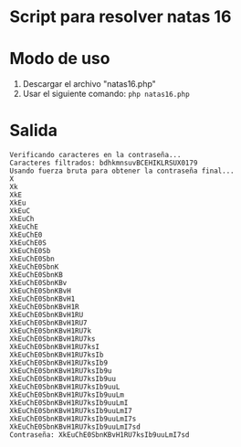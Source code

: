 # Script para resolver natas 16

# Modo de uso
1. Descargar el archivo "natas16.php"
2. Usar el siguiente comando: `php natas16.php`

# Salida

```
Verificando caracteres en la contraseña...
Caracteres filtrados: bdhkmnsuvBCEHIKLRSUX0179
Usando fuerza bruta para obtener la contraseña final...
X
Xk
XkE
XkEu
XkEuC
XkEuCh
XkEuChE
XkEuChE0
XkEuChE0S
XkEuChE0Sb
XkEuChE0Sbn
XkEuChE0SbnK
XkEuChE0SbnKB
XkEuChE0SbnKBv
XkEuChE0SbnKBvH
XkEuChE0SbnKBvH1
XkEuChE0SbnKBvH1R
XkEuChE0SbnKBvH1RU
XkEuChE0SbnKBvH1RU7
XkEuChE0SbnKBvH1RU7k
XkEuChE0SbnKBvH1RU7ks
XkEuChE0SbnKBvH1RU7ksI
XkEuChE0SbnKBvH1RU7ksIb
XkEuChE0SbnKBvH1RU7ksIb9
XkEuChE0SbnKBvH1RU7ksIb9u
XkEuChE0SbnKBvH1RU7ksIb9uu
XkEuChE0SbnKBvH1RU7ksIb9uuL
XkEuChE0SbnKBvH1RU7ksIb9uuLm
XkEuChE0SbnKBvH1RU7ksIb9uuLmI
XkEuChE0SbnKBvH1RU7ksIb9uuLmI7
XkEuChE0SbnKBvH1RU7ksIb9uuLmI7s
XkEuChE0SbnKBvH1RU7ksIb9uuLmI7sd
Contraseña: XkEuChE0SbnKBvH1RU7ksIb9uuLmI7sd
```
